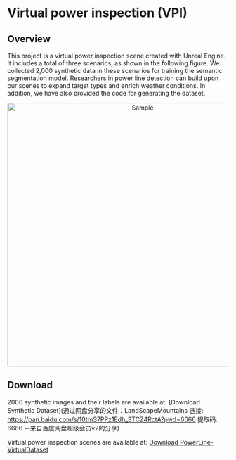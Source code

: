 # Virtual power inspection (VPI)

## Overview
This project is a virtual power inspection scene created with Unreal Engine. It includes a total of three scenarios, as shown in the following figure. We collected 2,000 synthetic data in these scenarios for training the semantic segmentation model. Researchers in power line detection can build upon our scenes to expand target types and enrich weather conditions. In addition, we have also provided the code for generating the dataset.

<div style="text-align: center;">
    <img src="sample.jpg" alt="Sample" width="600" title="Sample">
</div>

## Download
2000 synthetic images and their labels are available at: [Download Synthetic Dataset](通过网盘分享的文件：LandScapeMountains
链接: https://pan.baidu.com/s/10tmS7PPz1Edh_3TCZ4RctA?pwd=6666 提取码: 6666 
--来自百度网盘超级会员v2的分享)  

Virtual power inspection scenes are available at: [Download PowerLine-VirtualDataset](Your_Download_Link_Here)  
